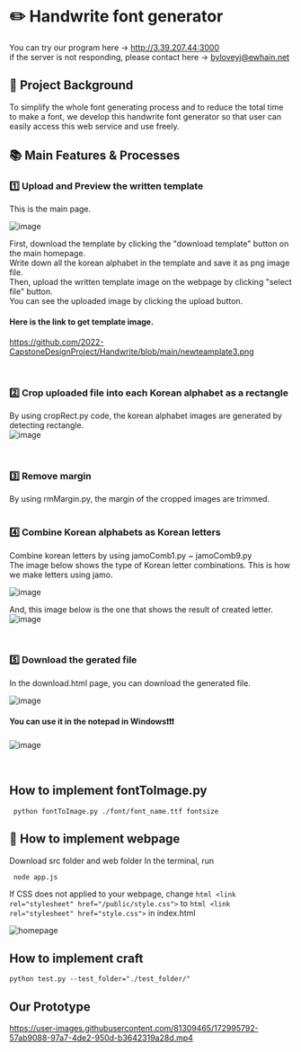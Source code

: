 # :pencil2: Handwrite font generator
  You can try our program here ->  http://3.39.207.44:3000 <br>
  if the server is not responding, please contact here -> byloveyj@ewhain.net
  
## :high_brightness: Project Background
To simplify the whole font generating process and to reduce the total time to make a font,
we develop this handwrite font generator
so that user can easily access this web service and use freely.

## :books: Main Features & Processes
### :one: Upload and Preview the written template  
This is the main page.   <br>

![image](https://user-images.githubusercontent.com/81309465/205221709-84f03efc-0f56-45f6-93f9-e9f141deb533.png)

First, download the template by clicking the "download template" button on the main homepage.   
Write down all the korean alphabet in the template and save it as png image file.   
Then, upload the written template image on the webpage by clicking "select file" button.   
You can see the uploaded image by clicking the upload button.   


#### Here is the link to get template image.
https://github.com/2022-CapstoneDesignProject/Handwrite/blob/main/newteamplate3.png   

<br>

### :two: Crop uploaded file into each Korean alphabet as a rectangle   
By using cropRect.py code, the korean alphabet images are generated by detecting rectangle.  
![image](https://user-images.githubusercontent.com/81309465/205222459-2ddbad97-21f4-4094-8591-aff6cb767157.png)

<br>

### :three: Remove margin
By using rmMargin.py, the margin of the cropped images are trimmed.   
<br>

### :four: Combine Korean alphabets as Korean letters
Combine korean letters by using jamoComb1.py ~ jamoComb9.py   
The image below shows the type of Korean letter combinations. This is how we make letters using jamo.   <br>

![image](https://user-images.githubusercontent.com/81309465/204545246-3bb97968-789d-4f25-b2da-eedfa60afd00.png)

And, this image below is the one that shows the result of created letter.
![image](https://user-images.githubusercontent.com/81309465/205222852-5361b17e-d72f-44e6-8d50-56cdecaf1f71.png)


<br>

### :five: Download the gerated file
In the download.html page, you can download the generated file.   

![image](https://user-images.githubusercontent.com/81309465/205222792-55837b68-1dfd-483f-8284-83a7f8aad3f7.png)

#### You can use it in the notepad in Windows:heavy_exclamation_mark::heavy_exclamation_mark::heavy_exclamation_mark:

![image](https://user-images.githubusercontent.com/81309465/205223512-abc221f2-12da-4107-808c-1af16fb0a6b5.png)



<br>

## How to implement fontToImage.py 
<pre><code> python fontToImage.py ./font/font_name.ttf fontsize </code></pre>

## :gem: How to implement webpage
Download src folder and web folder
  In the terminal, run 
<pre><code> node app.js </code></pre>
  If CSS does not applied to your webpage, 
  change ```html <link rel="stylesheet" href="/public/style.css">``` to ```html <link rel="stylesheet" href="style.css">``` in index.html
    
    
  ![homepage](https://user-images.githubusercontent.com/81309465/172995534-ded909f5-d361-4dcc-84c4-f6a885ba095d.jpg)
  
## How to implement craft
<code><pre>python test.py --test_folder="./test_folder/" </code></pre>
  
  
## Our Prototype

https://user-images.githubusercontent.com/81309465/172995792-57ab9088-97a7-4de2-950d-b3642319a28d.mp4
